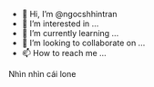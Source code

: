 - 👋 Hi, I’m @ngocshhintran
- 👀 I’m interested in ...
- 🌱 I’m currently learning ...
- 💞️ I’m looking to collaborate on ...
- 📫 How to reach me ...

<!---
ngocshhintran/ngocshhintran is a ✨ special ✨ repository because its `README.md` (this file) appears on your GitHub profile.
You can click the Preview link to take a look at your changes.
--->
Nhìn nhìn cái lone
